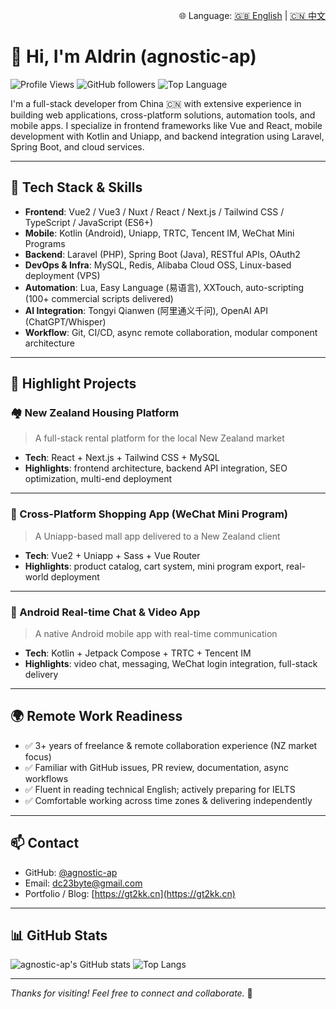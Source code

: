 <p align="right">
  🌐 Language: <a href="./README.md">🇬🇧 English</a> | <a href="./README.zh.md">🇨🇳 中文</a>
</p>

# 👋 Hi, I'm Aldrin (agnostic-ap)

![Profile Views](https://komarev.com/ghpvc/?username=agnostic-ap&style=flat-square)
![GitHub followers](https://img.shields.io/github/followers/agnostic-ap?style=social)
![Top Language](https://img.shields.io/github/languages/top/agnostic-ap/XHOMES?style=flat-square)


I'm a full-stack developer from China 🇨🇳 with extensive experience in building web applications, cross-platform solutions, automation tools, and mobile apps. I specialize in frontend frameworks like Vue and React, mobile development with Kotlin and Uniapp, and backend integration using Laravel, Spring Boot, and cloud services.

---

## 🧠 Tech Stack & Skills

- **Frontend**: Vue2 / Vue3 / Nuxt / React / Next.js / Tailwind CSS / TypeScript / JavaScript (ES6+)
- **Mobile**: Kotlin (Android), Uniapp, TRTC, Tencent IM, WeChat Mini Programs
- **Backend**: Laravel (PHP), Spring Boot (Java), RESTful APIs, OAuth2
- **DevOps & Infra**: MySQL, Redis, Alibaba Cloud OSS, Linux-based deployment (VPS)
- **Automation**: Lua, Easy Language (易语言), XXTouch, auto-scripting (100+ commercial scripts delivered)
- **AI Integration**: Tongyi Qianwen (阿里通义千问), OpenAI API (ChatGPT/Whisper)
- **Workflow**: Git, CI/CD, async remote collaboration, modular component architecture

---

## 🚀 Highlight Projects

### 🏘️ New Zealand Housing Platform

> A full-stack rental platform for the local New Zealand market

- **Tech**: React + Next.js + Tailwind CSS + MySQL
- **Highlights**: frontend architecture, backend API integration, SEO optimization, multi-end deployment

---

### 🛒 Cross-Platform Shopping App (WeChat Mini Program)

> A Uniapp-based mall app delivered to a New Zealand client

- **Tech**: Vue2 + Uniapp + Sass + Vue Router
- **Highlights**: product catalog, cart system, mini program export, real-world deployment

---

### 📱 Android Real-time Chat & Video App

> A native Android mobile app with real-time communication

- **Tech**: Kotlin + Jetpack Compose + TRTC + Tencent IM
- **Highlights**: video chat, messaging, WeChat login integration, full-stack delivery

---

## 🌍 Remote Work Readiness

- ✅ 3+ years of freelance & remote collaboration experience (NZ market focus)
- ✅ Familiar with GitHub issues, PR review, documentation, async workflows
- ✅ Fluent in reading technical English; actively preparing for IELTS
- ✅ Comfortable working across time zones & delivering independently

---

## 📫 Contact

- GitHub: [@agnostic-ap](https://github.com/agnostic-ap)
- Email: <dc23byte@gmail.com>
- Portfolio / Blog: [https://gt2kk.cn](https://gt2kk.cn)

---

## 📊 GitHub Stats

![agnostic-ap's GitHub stats](https://github-readme-stats.vercel.app/api?username=agnostic-ap&show_icons=true&theme=default)
![Top Langs](https://github-readme-stats.vercel.app/api/top-langs/?username=agnostic-ap&layout=compact&hide=html,css&langs_count=6)

---

_Thanks for visiting! Feel free to connect and collaborate._ 🤝
